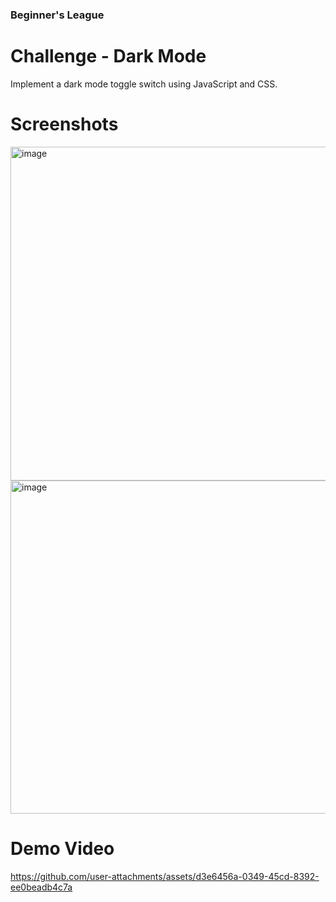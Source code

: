 ### Beginner's League

# Challenge - Dark Mode
Implement a dark mode toggle switch using JavaScript and CSS. 

# Screenshots
<img width="958" height="534" alt="image" src="https://github.com/user-attachments/assets/8393887f-9e24-4095-bb1a-2c0895465dc9" />
<img width="959" height="533" alt="image" src="https://github.com/user-attachments/assets/89a7f098-bee3-471f-99f6-06ea775f0dcc" />

# Demo Video
https://github.com/user-attachments/assets/d3e6456a-0349-45cd-8392-ee0beadb4c7a

